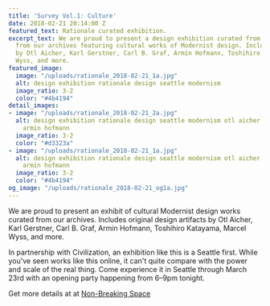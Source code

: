 ```yaml
---
title: 'Survey Vol.1: Culture'
date: 2018-02-21 20:14:00 Z
featured_text: Rationale curated exhibition.
excerpt_text: We are proud to present a design exhibition curated from original artifacts
  from our archives featuring cultural works of Modernist design. Includes designs
  by Otl Aicher, Karl Gerstner, Carl B. Graf, Armin Hofmann, Toshihiro Katayama, Marcel
  Wyss, and more.
featured_image:
  image: "/uploads/rationale_2018-02-21_1a.jpg"
  alt: design exhibition rationale design seattle modernism
  image_ratio: 3-2
  color: "#4b4194"
detail_images:
- image: "/uploads/rationale_2018-02-21_2a.jpg"
  alt: design exhibition rationale design seattle modernism otl aicher karl gerstner
    armin hofmann
  image_ratio: 3-2
  color: "#d3323a"
- image: "/uploads/rationale_2018-02-21_1a.jpg"
  alt: design exhibition rationale design seattle modernism otl aicher karl gerstner
    armin hofmann
  image_ratio: 3-2
  color: "#4b4194"
og_image: "/uploads/rationale_2018-02-21_og1a.jpg"
---
```


We are proud to present an exhibit of cultural Modernist design works curated from our archives. Includes original design artifacts by Otl Aicher, Karl Gerstner, Carl B. Graf, Armin Hofmann, Toshihiro Katayama, Marcel Wyss, and more.

In partnership with Civilization, an exhibition like this is a Seattle first. While you've seen works like this online, it can't quite compare with the power and scale of the real thing. Come experience it in Seattle through March 23rd with an opening party happening from 6–9pm tonight.

Get more details at at [Non-Breaking Space](http://non-breaking.space/)